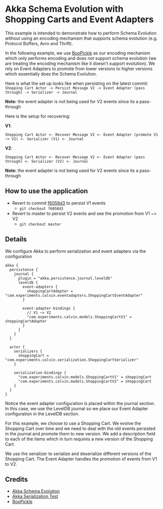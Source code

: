 # Akka Schema Evolution with Shopping Carts and Event Adapters #
This example is intended to demonstrate how to perform Schema Evolution 
without using an encoding mechanism that supports schema evolution 
(e.g. Protocol Buffers, Avro and Thrift).

In the following example, we use [BooPickle](https://github.com/ochrons/boopickle) as our encoding mechanism 
which only performs encoding and does not support schema evolution 
(we are treating the encoding mechanism like it doesn't support evolution). 
We rely on Event Adapters to promote from lower versions to higher versions 
which essentially does the Schema Evolution.

Here is what the set up looks like when persisting on the latest commit:
`Shopping Cart Actor -> Persist Message V2 -> Event Adapter (pass through) -> Serializer -> Journal`

**Note:** the event adapter is not being used for V2 events since its a pass-through

Here is the setup for recovering:

**V1**:

`Shopping Cart Actor <- Recover Message V2 <- Event Adapter (promote V1 ~> V2) <- Serializer (V1) <- Journal`

**V2**:

`Shopping Cart Actor <- Recover Message V2 <- Event Adapter (pass through) <- Serializer (V2) <- Journal`

**Note:** the event adapter is not being used for V2 events since its a pass-through

## How to use the application ##
- Revert to commit [f6058d3](https://github.com/calvinlfer/Akka-Persistence-Schema-Evolution-Example/commit/f6058d3ade3c5b1b5c6e0c73adcddb9c0db3eb1a) to persist V1 events
    - `git checkout f6058d3`
- Revert to master to persist V2 events and see the promotion from V1 ~> V2
    - `git checkout master`

## Details ##
We configure Akka to perform serialization and event adapters via the configuration
```hocon
akka {
  persistence {
    journal {
      plugin = "akka.persistence.journal.leveldb"
      leveldb {
        event-adapters {
          shoppingCartAdapter = "com.experiments.calvin.eventadapters.ShoppingCartEventAdapter"
        }

        event-adapter-bindings {
          // V1 ~> V2
          "com.experiments.calvin.models.ShoppingCartV1" = shoppingCartAdapter
        }
      }
    }
  }

  actor {
    serializers {
      shoppingCart = "com.experiments.calvin.serialization.ShoppingCartSerializer"
    }

    serialization-bindings {
      "com.experiments.calvin.models.ShoppingCartV1" = shoppingCart
      "com.experiments.calvin.models.ShoppingCartV2" = shoppingCart
    }
  }
}
```
Notice the event adapter configuration is placed within the journal section. In this case, 
we use the LevelDB journal so we place our Event Adapter configuration in the LevelDB 
section.

For this example, we choose to use a Shopping Cart. We evolve the Shopping
Cart over time and we need to deal with the old events persisted in the
journal and promote them to new version. We add a description field to
each of the items which in turn requires a new version of the Shopping Cart.

We use the serializer to serialize and deserialize different versions of
the Shopping Cart. The Event Adapter handles the promotion of events from
V1 to V2.


## Credits ##
- [Akka Schema Evolution](http://doc.akka.io/docs/akka/current/scala/persistence-schema-evolution.html)
- [Akka Serialization Test](https://github.com/dnvriend/akka-serialization-test)
- [BooPickle](https://github.com/ochrons/boopickle)
